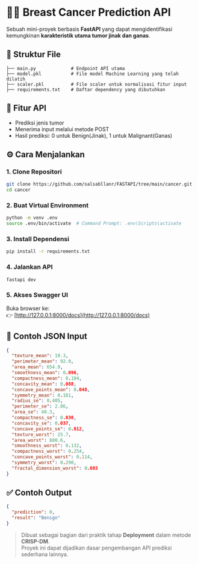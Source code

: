 # 🦠🧬 Breast Cancer Prediction API

Sebuah mini-proyek berbasis **FastAPI** yang dapat mengidentifikasi kemungkinan **karakteristik utama tumor jinak dan ganas**.

## 📁 Struktur File

```
├── main.py             # Endpoint API utama
├── model.pkl           # File model Machine Learning yang telah dilatih
├── scaler.pkl          # File scaler untuk normalisasi fitur input
├── requirements.txt    # Daftar dependency yang dibutuhkan
```

## 🚀 Fitur API

- Prediksi jenis tumor
- Menerima input melalui metode POST
- Hasil prediksi: 0 untuk Benign(Jinak), 1 untuk Malignant(Ganas)

## ⚙️ Cara Menjalankan

### 1. Clone Repositori

```bash
git clone https://github.com/salsabllanr/FASTAPI/tree/main/cancer.git
cd cancer
```

### 2. Buat Virtual Environment

```bash
python -m venv .env
source .env/bin/activate  # Command Prompt: .env\Scripts\activate
```

### 3. Install Dependensi

```bash
pip install -r requirements.txt
```

### 4. Jalankan API

```bash
fastapi dev
```

### 5. Akses Swagger UI

Buka browser ke:  
👉 [http://127.0.0.1:8000/docs](http://127.0.0.1:8000/docs)

## 🧪 Contoh JSON Input

```json
{
  "texture_mean": 19.3,
  "perimeter_mean": 92.0,
  "area_mean": 654.9,
  "smoothness_mean": 0.096,
  "compactness_mean": 0.104,
  "concavity_mean": 0.088,
  "concave_points_mean": 0.048,
  "symmetry_mean": 0.181,
  "radius_se": 0.405,
  "perimeter_se": 2.86,
  "area_se": 40.3,
  "compactness_se": 0.030,
  "concavity_se": 0.037,
  "concave_points_se": 0.012,
  "texture_worst": 25.7,
  "area_worst": 880.6,
  "smoothness_worst": 0.132,
  "compactness_worst": 0.254,
  "concave_points_worst": 0.114,
  "symmetry_worst": 0.290,
  "fractal_dimension_worst": 0.083
}

```

## ✅ Contoh Output

```json
{
  "prediction": 0,
  "result": "Benign"
}
```


> Dibuat sebagai bagian dari praktik tahap **Deployment** dalam metode **CRISP-DM**.  
> Proyek ini dapat dijadikan dasar pengembangan API prediksi sederhana lainnya.
